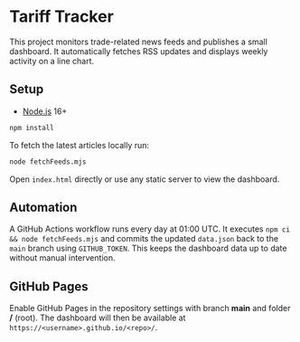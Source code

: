# Tariff Tracker

This project monitors trade-related news feeds and publishes a small dashboard.
It automatically fetches RSS updates and displays weekly activity on a line
chart.

## Setup

- [Node.js](https://nodejs.org/) 16+

```bash
npm install
```

To fetch the latest articles locally run:

```bash
node fetchFeeds.mjs
```

Open `index.html` directly or use any static server to view the dashboard.

## Automation

A GitHub Actions workflow runs every day at 01:00 UTC. It executes
`npm ci && node fetchFeeds.mjs` and commits the updated `data.json` back to the
`main` branch using `GITHUB_TOKEN`. This keeps the dashboard data up to date
without manual intervention.

## GitHub Pages

Enable GitHub Pages in the repository settings with branch **main** and folder
**/** (root). The dashboard will then be available at
`https://<username>.github.io/<repo>/`.
